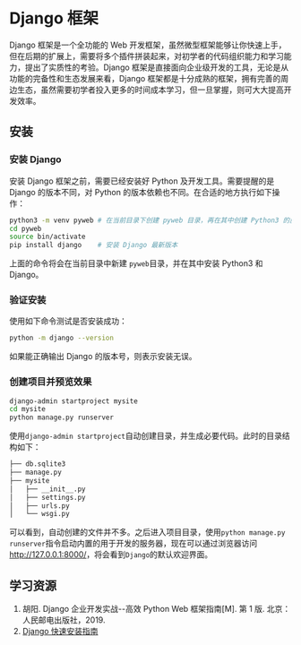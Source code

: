 # Django 框架

Django 框架是一个全功能的 Web 开发框架，虽然微型框架能够让你快速上手，但在后期的扩展上，需要将多个插件拼装起来，对初学者的代码组织能力和学习能力，提出了实质性的考验。Django 框架是直接面向企业级开发的工具，无论是从功能的完备性和生态发展来看，Django 框架都是十分成熟的框架，拥有完善的周边生态，虽然需要初学者投入更多的时间成本学习，但一旦掌握，则可大大提高开发效率。

## 安装

### 安装 Django

安装 Django 框架之前，需要已经安装好 Python 及开发工具。需要提醒的是 Django 的版本不同，对 Python 的版本依赖也不同。在合适的地方执行如下操作：

```bash
python3 -m venv pyweb # 在当前目录下创建 pyweb 目录，再在其中创建 Python3 的虚拟环境。
cd pyweb
source bin/activate
pip install django    # 安装 Django 最新版本
```

上面的命令将会在当前目录中新建 `pyweb`目录，并在其中安装 Python3 和 Django。

### 验证安装

使用如下命令测试是否安装成功：

```bash
python -m django --version
```

如果能正确输出 Django 的版本号，则表示安装无误。

### 创建项目并预览效果

```bash
django-admin startproject mysite
cd mysite
python manage.py runserver
```

使用`django-admin startproject`自动创建目录，并生成必要代码。此时的目录结构如下：

```bash
├── db.sqlite3
├── manage.py
├── mysite
│   ├── __init__.py
│   ├── settings.py
│   ├── urls.py
│   └── wsgi.py
```

可以看到，自动创建的文件并不多。之后进入项目目录，使用`python manage.py runserver`指令启动内置的用于开发的服务器，现在可以通过浏览器访问<http://127.0.0.1:8000/>，将会看到`Django`的默认欢迎界面。

## 学习资源

1. 胡阳. Django 企业开发实战--高效 Python Web 框架指南[M]. 第 1 版. 北京：人民邮电出版社，2019.
1. [Django 快速安装指南](https://docs.djangoproject.com/zh-hans/2.2/intro/install/)
